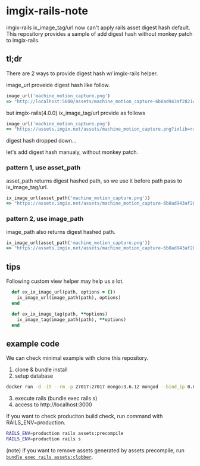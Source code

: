 # imgix-rails-note
imgix-rails ix_image_tag/url now can't apply rails asset digest hash default.
This repository provides a sample of add digest hash without monkey patch to imgix-rails.

## tl;dr
There are 2 ways to provide digest hash w/ imgix-rails helper.

image_url proveide digest hash like follow.
```rb
image_url('machine_motion_capture.png')
=> "http://localhost:5000/assets/machine_motion_capture-6b8ad943af2821ca56772bd2c5f4c7dd36946ef45138c50ee43728429f260208.png"
```

but imgix-rails(4.0.0) ix_image_tag/url provide as follows

```rb
image_url('machine_motion_capture.png')
=> "https://assets.imgix.net/assets/machine_motion_capture.png?ixlib=rails-4.0.0"
```
digest hash dropped down...

let's add digest hash manualy, without monkey patch.
### pattern 1, use asset_path
asset_path returns digest hashed path, so we use it before path pass to ix_image_tag/url.

```rb
ix_image_url(asset_path('machine_motion_capture.png'))
=> "https://assets.imgix.net/assets/machine_motion_capture-6b8ad943af2821ca56772bd2c5f4c7dd36946ef45138c50ee43728429f260208.png?ixlib=rails-4.0.0"
```

### pattern 2, use image_path
image_path also returns digest hashed path.

```rb
ix_image_url(asset_path('machine_motion_capture.png'))
=> "https://assets.imgix.net/assets/machine_motion_capture-6b8ad943af2821ca56772bd2c5f4c7dd36946ef45138c50ee43728429f260208.png?ixlib=rails-4.0.0"
```

## tips
Following custom view helper may help us a lot.

```rb
  def ex_ix_image_url(path, options = {}) 
    ix_image_url(image_path(path), options)
  end

  def ex_ix_image_tag(path, **options)
    ix_image_tag(image_path(path), **options)
  end
```

## example code
We can check minimal example with clone this repository.
1. clone & bundle install
2. setup database
```bash
docker run -d -it --rm -p 27017:27017 mongo:3.6.12 mongod --bind_ip 0.0.0.0
```
3. execute rails (bundle exec rails s)
4. access to http://localhost:3000

If you want to check produciton build check, run command with RAILS_ENV=production.

```bash
RAILS_ENV=production rails assets:precompile
RAILS_ENV=production rails s
```

(note) if you want to remove assets generated by assets:precompile, run [`bundle exec rails assets:clobber`](https://github.com/rails/sprockets-rails/blob/master/README.md#rake-task).
